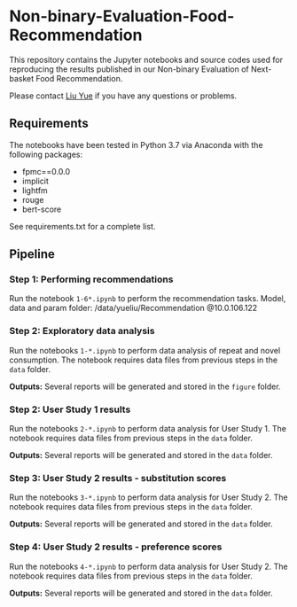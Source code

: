 # Non-binary-Evaluation-Food-Recommendation
This repository contains the Jupyter notebooks and source codes used for reproducing the results published in our Non-binary Evaluation of Next-basket Food Recommendation.

Please contact [Liu Yue](mailto:yueliu@smu.edu.sg?cc=liuyue715@hotmail.com) if you have any questions or problems.

## Requirements
The notebooks have been tested in Python 3.7 via Anaconda with the following packages:

* fpmc==0.0.0
* implicit
* lightfm
* rouge
* bert-score

See requirements.txt for a complete list.


## Pipeline

### Step 1: Performing recommendations
Run the notebook `1-6*.ipynb` to perform the recommendation tasks. Model, data and param folder: /data/yueliu/Recommendation @10.0.106.122


### Step 2: Exploratory data analysis
Run the notebooks `1-*.ipynb` to perform data analysis of repeat and novel consumption. The notebook requires data files from previous steps in the `data` folder.

__Outputs:__ Several reports will be generated and stored in the `figure` folder.

### Step 2: User Study 1 results
Run the notebooks `2-*.ipynb` to perform data analysis for User Study 1. The notebook requires data files from previous steps in the `data` folder.

__Outputs:__ Several reports will be generated and stored in the `data` folder.

### Step 3: User Study 2 results - substitution scores
Run the notebooks `3-*.ipynb` to perform data analysis for User Study 2. The notebook requires data files from previous steps in the `data` folder.

__Outputs:__ Several reports will be generated and stored in the `data` folder.

### Step 4: User Study 2 results - preference scores
Run the notebooks `4-*.ipynb` to perform data analysis for User Study 2. The notebook requires data files from previous steps in the `data` folder.

__Outputs:__ Several reports will be generated and stored in the `data` folder.



